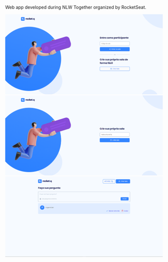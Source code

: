 
Web app developed during NLW Together organized by RocketSeat.<br />

![Preview](https://github.com/viniciusmarquezaninelo/rocket.q/blob/main/imagem-home.png)
![Preview](https://github.com/viniciusmarquezaninelo/rocket.q/blob/main/imagem-criar-sala.png)
![Preview](https://github.com/viniciusmarquezaninelo/rocket.q/blob/main/imagem-perguntas.png)


